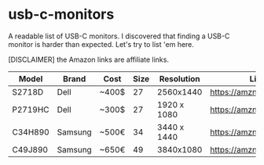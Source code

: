 # usb-c-monitors
A readable list of USB-C monitors. I discovered that finding a USB-C monitor is harder than expected. Let's try to list 'em here.

[DISCLAIMER] the Amazon links are affiliate links.

Model | Brand | Cost | Size | Resolution | Link 
-----|-----|-----|-----|-----|-----
S2718D | Dell | ~400$ | 27 | 2560x1440 | https://amzn.to/2zwOsgb 
P2719HC | Dell | ~300$ | 27 | 1920 x 1080 | https://amzn.to/2QsLOlw
C34H890 | Samsung | ~500€ | 34 | 3440 x 1440 | https://amzn.to/2RI0R8f
C49J890 | Samsung | ~650€ | 49 | 3840x1080 | https://amzn.to/2B2qzNH
